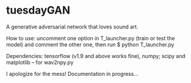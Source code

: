 # tuesdayGAN
A generative adversarial network that loves sound art.

How to use: uncomment one option in T_launcher.py (train or test the model) and comment the other one, then run $ python T_launcher.py

Dependencies: tensorflow (v1.9 and above works fine), numpy; scipy and matplotlib &ndash; for wav2npy.py

I apologize for the mess! Documentation in progress...
